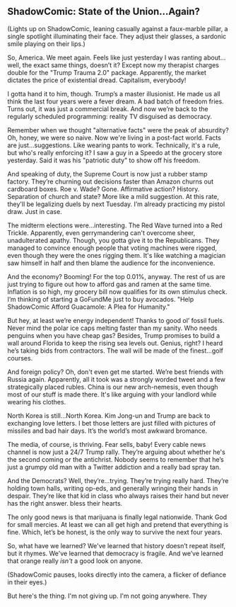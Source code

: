 ## ShadowComic: State of the Union…Again?

(Lights up on ShadowComic, leaning casually against a faux-marble pillar, a single spotlight illuminating their face. They adjust their glasses, a sardonic smile playing on their lips.)

So, America. We meet again. Feels like just yesterday I was ranting about…well, the exact same things, doesn’t it? Except now my therapist charges double for the "Trump Trauma 2.0" package. Apparently, the market dictates the price of existential dread. Capitalism, everybody!

I gotta hand it to him, though. Trump’s a master illusionist. He made us all think the last four years were a fever dream. A bad batch of freedom fries. Turns out, it was just a commercial break. And now we’re back to the regularly scheduled programming: reality TV disguised as democracy.

Remember when we thought "alternative facts" were the peak of absurdity? Oh, honey, we were so naive. Now we're living in a post-fact world. Facts are just…suggestions. Like wearing pants to work. Technically, it's a rule, but who's really enforcing it? I saw a guy in a Speedo at the grocery store yesterday. Said it was his "patriotic duty" to show off his freedom.

And speaking of duty, the Supreme Court is now just a rubber stamp factory. They’re churning out decisions faster than Amazon churns out cardboard boxes. Roe v. Wade? Gone. Affirmative action? History. Separation of church and state? More like a mild suggestion. At this rate, they'll be legalizing duels by next Tuesday. I’m already practicing my pistol draw. Just in case.

The midterm elections were…interesting. The Red Wave turned into a Red Trickle. Apparently, even gerrymandering can't overcome sheer, unadulterated apathy. Though, you gotta give it to the Republicans. They managed to convince enough people that voting machines were rigged, even though they were the ones rigging them. It's like watching a magician saw himself in half and then blame the audience for the inconvenience.

And the economy? Booming! For the top 0.01%, anyway. The rest of us are just trying to figure out how to afford gas and ramen at the same time. Inflation is so high, my grocery bill now qualifies for its own stimulus check. I’m thinking of starting a GoFundMe just to buy avocados. "Help ShadowComic Afford Guacamole: A Plea for Humanity."

But hey, at least we’re energy independent! Thanks to good ol’ fossil fuels. Never mind the polar ice caps melting faster than my sanity. Who needs penguins when you have cheap gas? Besides, Trump promises to build a wall around Florida to keep the rising sea levels out. Genius, right? I heard he’s taking bids from contractors. The wall will be made of the finest…golf courses.

And foreign policy? Oh, don't even get me started. We’re best friends with Russia again. Apparently, all it took was a strongly worded tweet and a few strategically placed rubles. China is our new arch-nemesis, even though most of our stuff is made there. It's like arguing with your landlord while wearing his clothes.

North Korea is still…North Korea. Kim Jong-un and Trump are back to exchanging love letters. I bet those letters are just filled with pictures of missiles and bad hair days. It’s the world’s most awkward bromance.

The media, of course, is thriving. Fear sells, baby! Every cable news channel is now just a 24/7 Trump rally. They’re arguing about whether he's the second coming or the antichrist. Nobody seems to remember that he’s just a grumpy old man with a Twitter addiction and a really bad spray tan.

And the Democrats? Well, they’re…trying. They’re trying really hard. They’re holding town halls, writing op-eds, and generally wringing their hands in despair. They’re like that kid in class who always raises their hand but never has the right answer. bless their hearts.

The only good news is that marijuana is finally legal nationwide. Thank God for small mercies. At least we can all get high and pretend that everything is fine. Which, let’s be honest, is the only way to survive the next four years.

So, what have we learned? We've learned that history doesn’t repeat itself, but it rhymes. We've learned that democracy is fragile. And we’ve learned that orange really *isn't* a good look on anyone.

(ShadowComic pauses, looks directly into the camera, a flicker of defiance in their eyes.)

But here's the thing. I'm not giving up. I'm not going anywhere. They